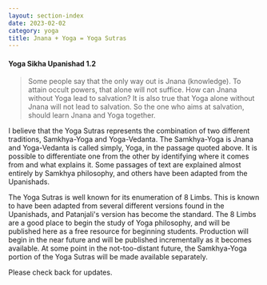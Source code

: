 ```yaml
---
layout: section-index
date: 2023-02-02
category: yoga
title: Jnana + Yoga = Yoga Sutras
---
```

#### Yoga Sikha Upanishad 1.2
>Some people say that the only way out is Jnana (knowledge). To attain occult powers, that alone will not suffice. How can Jnana without Yoga lead to salvation? It is also true that Yoga alone without Jnana will not lead to salvation. So the one who aims at salvation, should learn Jnana and Yoga together. 

I believe that the Yoga Sutras represents the combination of two different traditions, Samkhya-Yoga and Yoga-Vedanta. The Samkhya-Yoga is Jnana and Yoga-Vedanta is called simply, Yoga, in the passage quoted above. It is possible to differentiate one from the other by identifying where it comes from and what explains it. Some passages of text are explained almost entirely by Samkhya philosophy, and others have been adapted from the Upanishads.

The Yoga Sutras is well known for its enumeration of 8 Limbs. This is known to have been adapted from several different versions found in the Upanishads, and Patanjali's version has become the standard. The 8 Limbs are a good place to begin the study of Yoga philosophy, and will be published here as a free resource for beginning students. Production will begin in the near future and will be published incrementally as it becomes available. At some point in the not-too-distant future, the Samkhya-Yoga portion of the Yoga Sutras will be made available separately.  

Please check back for updates.
